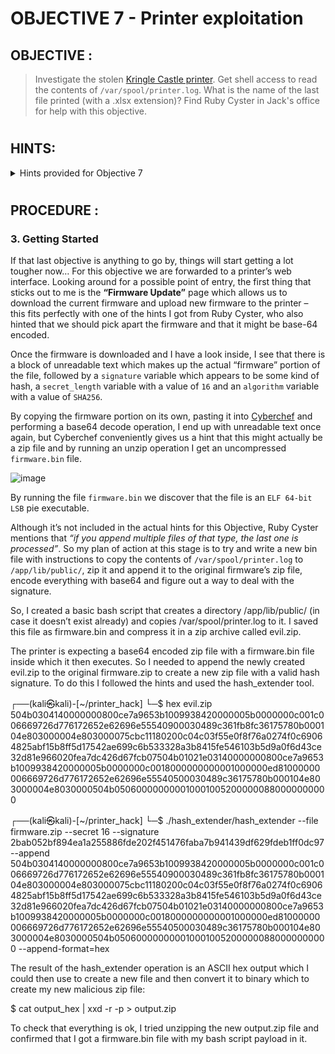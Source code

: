 # OBJECTIVE 7 - Printer exploitation #

## OBJECTIVE : ##
>Investigate the stolen [Kringle Castle printer](https://printer.kringlecastle.com/). Get shell access to read the contents of `/var/spool/printer.log`. What is the name of the last file printed (with a .xlsx extension)? Find Ruby Cyster in Jack's office for help with this objective.

#  

## HINTS: ##
<details>
  <summary>Hints provided for Objective 7</summary>
  
>-	Files placed in `/app/lib/public/incoming` will be accessible under `https://printer.kringlecastle.com/incoming/`.
>-	[Hash Extension Attacks](https://blog.skullsecurity.org/2012/everything-you-need-to-know-about-hash-length-extension-attacks) can be super handy when there's some type of validation to be circumvented.
>-	When analyzing a device, it's always a good idea to pick apart the firmware. Sometimes these things come down **Base64-encoded**.

</details>

#  

## PROCEDURE : ##

### 3. Getting Started ###
If that last objective is anything to go by, things will start getting a lot tougher now…
For this objective we are forwarded to a printer’s web interface.  Looking around for a possible point of entry, the first thing that sticks out to me is the **“Firmware Update”** page which allows us to download the current firmware and upload new firmware to the printer – this fits perfectly with one of the hints I got from Ruby Cyster, who also hinted that we should pick apart the firmware and that it might be base-64 encoded.

Once the firmware is downloaded and I have a look inside, I see that there is a block of unreadable text which makes up the actual “firmware” portion of the file, followed by a `signature` variable which appears to be some kind of hash, a `secret_length` variable with a value of `16` and an `algorithm` variable with a value of `SHA256`.

By copying the firmware portion on its own, pasting it into [Cyberchef](https://gchq.github.io/CyberChef/) and performing a base64 decode operation, I end up with unreadable text once again, but Cyberchef conveniently gives us a hint that this might actually be a zip file and by running an unzip operation I get an uncompressed `firmware.bin` file.

![image](https://github.com/beta-j/SANS-Holiday-Hack-Challenge-2021/assets/60655500/1b220a4b-7f8a-44be-907b-18774d8485b3)

By running the file `firmware.bin` we discover that the file is an `ELF 64-bit LSB` pie executable.

Although it’s not included in the actual hints for this Objective, Ruby Cyster mentions that *“if you append multiple files of that type, the last one is processed”*.  So my plan of action at this stage is to try and write a new bin file with instructions to copy the contents of `/var/spool/printer.log` to `/app/lib/public/`, zip it and append it to the original firmware’s zip file, encode everything with base64 and figure out a way to deal with the signature.

So, I created a basic bash script that creates a directory /app/lib/public/ (in case it doesn’t exist already) and copies /var/spool/printer.log to it.  I saved this file as firmware.bin and compress it in a zip archive called evil.zip.

The printer is expecting a base64 encoded zip file with a firmware.bin file inside which it then executes.  So I needed to append the newly created evil.zip to the original firmware.zip to create a new zip file with a valid hash signature.  To do this I followed the hints and used the hash_extender tool.

┌──(kali㉿kali)-[~/printer_hack]
└─$ hex evil.zip 
504b0304140000000800ce7a9653b1009938420000005b0000000c001c006669726d776172652e62696e55540900030489c361fb8fc36175780b000104e803000004e803000075cbc11180200c04c03f55e0f8f76a0274f0c69064825abf15b8ff5d17542ae699c6b533328a3b8415fe546103b5d9a0f6d43ce32d81e966020fea7dc426d67fcb07504b01021e03140000000800ce7a9653b1009938420000005b0000000c0018000000000001000000ed81000000006669726d776172652e62696e55540500030489c36175780b000104e803000004e8030000504b0506000000000100010052000000880000000000
                                                                             
┌──(kali㉿kali)-[~/printer_hack]
└─$ ./hash_extender/hash_extender --file firmware.zip --secret 16 --signature 2bab052bf894ea1a255886fde202f451476faba7b941439df629fdeb1ff0dc97 --append 504b0304140000000800ce7a9653b1009938420000005b0000000c001c006669726d776172652e62696e55540900030489c361fb8fc36175780b000104e803000004e803000075cbc11180200c04c03f55e0f8f76a0274f0c69064825abf15b8ff5d17542ae699c6b533328a3b8415fe546103b5d9a0f6d43ce32d81e966020fea7dc426d67fcb07504b01021e03140000000800ce7a9653b1009938420000005b0000000c0018000000000001000000ed81000000006669726d776172652e62696e55540500030489c36175780b000104e803000004e8030000504b0506000000000100010052000000880000000000 --append-format=hex  

The result of the hash_extender operation is an ASCII hex output which I could then use to create a new file and then convert it to binary which to create my  new malicious zip file:

$ cat output_hex | xxd -r -p > output.zip

To check that everything is ok, I tried unzipping the new output.zip file and confirmed that I got a firmware.bin file with my bash script payload in it.


